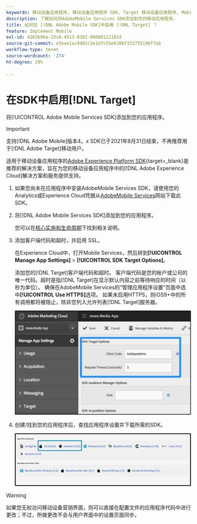 ```yaml
---
keywords: 移动设备应用程序, 移动设备应用程序 SDK, Target 移动设备应用程序, Mobile Target SDK, 在 SDK 中启用 Target
description: 了解如何将AdobeMobile Services SDK添加到您的移动应用程序。
title: 如何在 [!DNL Adobe Mobile SDK]中启用 [!DNL Target] ？
feature: Implement Mobile
exl-id: 4263b96a-23c8-4513-8302-00080122181d
source-git-commit: e5bae1ac9485c3e1d7c55e6386f332755196ffab
workflow-type: tm+mt
source-wordcount: '274'
ht-degree: 29%

---
```


# 在SDK中启用[!DNL Target]

将[!UICONTROL Adobe Mobile Services SDK]添加到您的应用程序。

>[!IMPORTANT]
>
>支持[!DNL Adobe Mobile]版本4。*x* SDK已于2021年8月31日结束，不再推荐用于[!DNL Adobe Target]移动用户。
>
>适用于移动设备应用程序的[Adobe Experience Platform SDK](https://developer.adobe.com/client-sdks/documentation/){target=_blank}是推荐的解决方案，旨在为您的移动设备应用程序中的[!DNL Adobe Experience Cloud]解决方案和服务提供支持。

1. 如果您尚未在应用程序中安装AdobeMobile Services SDK，请使用您的Analytics或Experience Cloud凭据从[AdobeMobile Services](https://mobilemarketing.adobe.com/)网站下载此SDK。

1. 将[!DNL Adobe Mobile Services SDK]添加到您的应用程序。

   您可以在[核心实施和生命周期](https://experienceleague.adobe.com/docs/mobile-services/ios/getting-started-ios/dev-qs.html?lang=zh-Hans)下找到相关说明。

1. 添加客户端代码和超时，并启用 SSL。

   在Experience Cloud中，打开Mobile Services，然后转到&#x200B;**[!UICONTROL Manage App Settings]** > **[!UICONTROL SDK Target Options]**。

   添加您的[!DNL Target]客户端代码和超时。 客户端代码是您的帐户或公司的唯一代码。超时是指[!DNL Target]在显示默认内容之前等待响应的时间（以秒为单位）。 确保在AdobeMobile Services的“管理应用程序设置”页面中选中&#x200B;**[!UICONTROL Use HTTPS]**&#x200B;选项。 如果未启用HTTPS，则iOS9+中的所有调用都将被阻止，除非您列入允许列表[!DNL Target]服务器。

   ![替代图像](assets/mobile-clientcode.png)

1. 创建/找到您的应用程序后，查找应用程序设置并下载所需的SDK。

   ![替代图像](assets/download-sdk.png)

>[!WARNING]
>
> 如果您无权访问移动设备营销界面，则可以直接在配置文件的应用程序代码中进行更改；不过，所做更改不会与用户界面中的设置页面同步。
